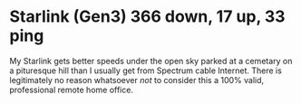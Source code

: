 # Starlink (Gen3) 366 down, 17 up, 33 ping

My Starlink gets better speeds under the open sky parked at a cemetary on a pituresque hill than I usually get from Spectrum cable Internet. There is legitimately no reason whatsoever *not* to consider this a 100% valid, professional remote home office.

